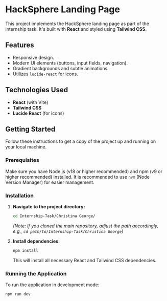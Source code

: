 # HackSphere Landing Page

This project implements the HackSphere landing page as part of the internship task. It's built with **React** and styled using **Tailwind CSS**.

## Features

* Responsive design.
* Modern UI elements (buttons, input fields, navigation).
* Gradient backgrounds and subtle animations.
* Utilizes `lucide-react` for icons.

## Technologies Used

* **React** (with Vite)
* **Tailwind CSS**
* **Lucide React** (for icons)

## Getting Started

Follow these instructions to get a copy of the project up and running on your local machine.

### Prerequisites

Make sure you have Node.js (v18 or higher recommended) and npm (v9 or higher recommended) installed. It is recommended to use `nvm` (Node Version Manager) for easier management.

### Installation

1.  **Navigate to the project directory:**
    ```bash
    cd Internship-Task/Christina George/
    ```
    *(Note: If you cloned the main repository, adjust the path accordingly, e.g., `cd path/to/Internship-Task/Christina George`)*

2.  **Install dependencies:**
    ```bash
    npm install
    ```
    This will install all necessary React and Tailwind CSS dependencies.

### Running the Application

To run the application in development mode:

```bash
npm run dev
